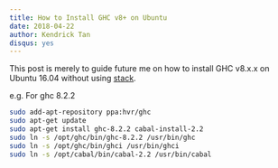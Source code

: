 ```yaml
---
title: How to Install GHC v8+ on Ubuntu
date: 2018-04-22
author: Kendrick Tan
disqus: yes
---
```


This post is merely to guide future me on how to install GHC v8.x.x on Ubuntu 16.04 without using [stack](https://github.com/commercialhaskell/stack.git).


e.g. For ghc 8.2.2 
```bash
sudo add-apt-repository ppa:hvr/ghc
sudo apt-get update
sudo apt-get install ghc-8.2.2 cabal-install-2.2
sudo ln -s /opt/ghc/bin/ghc-8.2.2 /usr/bin/ghc
sudo ln -s /opt/ghc/bin/ghci /usr/bin/ghci
sudo ln -s /opt/cabal/bin/cabal-2.2 /usr/bin/cabal
```